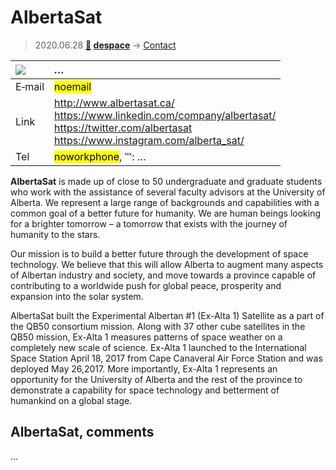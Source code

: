 # AlbertaSat
> 2020.06.28 **[🚀](../index/index.md) [despace](index.md)** → [Contact](contact.md)

|[![](f/contact//_logo1_thumb.jpg)](f/contact//_logo1.png)|*…*|
|:--|:--|
|E‑mail|<mark>noemail</mark>|
|Link|<http://www.albertasat.ca/><br> <https://www.linkedin.com/company/albertasat/><br> <https://twitter.com/albertasat><br> <https://www.instagram.com/alberta_sat/>|
|Tel|<mark>noworkphone</mark>, ℻: …|

**AlbertaSat** is made up of close to 50 undergraduate and graduate students who work with the assistance of several faculty advisors at the University of Alberta. We represent a large range of backgrounds and capabilities with a common goal of a better future for humanity. We are human beings looking for a brighter tomorrow – a tomorrow that exists with the journey of humanity to the stars.

Our mission is to build a better future through the development of space technology. We believe that this will allow Alberta to augment many aspects of Albertan industry and society, and move towards a province capable of contributing to a worldwide push for global peace, prosperity and expansion into the solar system.

AlbertaSat built the Experimental Albertan #1 (Ex-Alta 1) Satellite as a part of the QB50 consortium mission.  Along with 37 other cube satellites in the QB50 mission, Ex-Alta 1 measures patterns of space weather on a completely new scale of science.  Ex-Alta 1 launched to the International Space Station April 18, 2017 from Cape Canaveral Air Force Station and was deployed May 26,2017.  More importantly, Ex-Alta 1 represents an opportunity for the University of Alberta and the rest of the province to demonstrate a capability for space technology and betterment of humankind on a global stage.

<p style="page-break-after:always"> </p>

## AlbertaSat, comments

…

